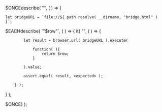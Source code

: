 $ONCEdescribe( "<module>", ( ) => {

	let bridgeURL = `file://${ path.resolve( __dirname, "bridge.html" ) }`;

$EACHdescribe( `"$row"`, ( ) => {
		it( "<message>", ( ) => {

			let result = browser.url( bridgeURL ).execute(

				function( ){
					return $row;
				}

			).value;

			assert.equal( result, <expected> );

		} );
} );

$ONCE} );

